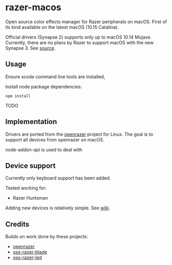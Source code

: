 # razer-macos

Open source color effects manager for Razer peripherals on macOS. First of its kind available on the latest macOS (10.15 Catalina).

Official drivers (Synapse 2) supports only up to macOS 10.14 Mojave. Currently, there are no plans by Razer to support macOS with the new Synapse 3.
See [source](https://support.razer.com/articles/1543762911).

## Usage

Ensure xcode command line tools are installed,

Install node package dependencies:

    npm install


TODO

## Implementation

Drivers are ported from the [openrazer](https://github.com/openrazer/openrazer) project for Linux.
The goal is to support all devices from openrazer on macOS.

node-addon-api is used to deal with 


## Device support

Currently only keyboard support has been added.

Tested working for:

* Razer Huntsman

Adding new devices is relatively simple. See [wiki](https://github.com/1kc/razer-macos/wiki).


## Credits

Builds on work done by these projects:

* [openrazer](https://github.com/openrazer/openrazer)
* [osx-razer-blade](https://github.com/kprinssu/osx-razer-blade)
* [osx-razer-led](https://github.com/dylanparker/osx-razer-led)
